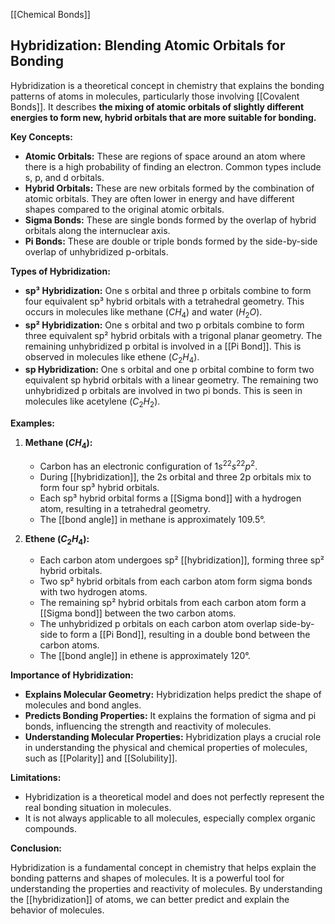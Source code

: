 [[Chemical Bonds]]
## Hybridization: Blending Atomic Orbitals for Bonding
Hybridization is a theoretical concept in chemistry that explains the bonding patterns of atoms in molecules, particularly those involving [[Covalent Bonds]]. It describes **the mixing of atomic orbitals of slightly different energies to form new, hybrid orbitals that are more suitable for bonding.** 

**Key Concepts:**

* **Atomic Orbitals:**  These are regions of space around an atom where there is a high probability of finding an electron. Common types include s, p, and d orbitals.
* **Hybrid Orbitals:** These are new orbitals formed by the combination of atomic orbitals. They are often lower in energy and have different shapes compared to the original atomic orbitals.
* **Sigma Bonds:**  These are single bonds formed by the overlap of hybrid orbitals along the internuclear axis.
* **Pi Bonds:** These are double or triple bonds formed by the side-by-side overlap of unhybridized p-orbitals.

**Types of Hybridization:**

* **sp³ Hybridization:** One s orbital and three p orbitals combine to form four equivalent sp³ hybrid orbitals with a tetrahedral geometry. This occurs in molecules like methane ($CH_4$) and water ($H_2O$).
* **sp² Hybridization:** One s orbital and two p orbitals combine to form three equivalent sp² hybrid orbitals with a trigonal planar geometry. The remaining unhybridized p orbital is involved in a [[Pi Bond]]. This is observed in molecules like ethene ($C_2H_4$).
* **sp Hybridization:** One s orbital and one p orbital combine to form two equivalent sp hybrid orbitals with a linear geometry. The remaining two unhybridized p orbitals are involved in two pi bonds. This is seen in molecules like acetylene ($C_2H_2$).

**Examples:**

1. **Methane ($CH_4$):**
    * Carbon has an electronic configuration of $1s^22s^22p^2$.
    * During [[hybridization]], the 2s orbital and three 2p orbitals mix to form four sp³ hybrid orbitals.
    * Each sp³ hybrid orbital forms a [[Sigma bond]] with a hydrogen atom, resulting in a tetrahedral geometry.
    * The [[bond angle]] in methane is approximately 109.5°.

2. **Ethene ($C_2H_4$):**
    * Each carbon atom undergoes sp² [[hybridization]], forming three sp² hybrid orbitals.
    * Two sp² hybrid orbitals from each carbon atom form sigma bonds with two hydrogen atoms.
    * The remaining sp² hybrid orbitals from each carbon atom form a [[Sigma bond]] between the two carbon atoms.
    * The unhybridized p orbitals on each carbon atom overlap side-by-side to form a [[Pi Bond]], resulting in a double bond between the carbon atoms.
    * The [[bond angle]] in ethene is approximately 120°.

**Importance of Hybridization:**

* **Explains Molecular Geometry:** Hybridization helps predict the shape of molecules and bond angles.
* **Predicts Bonding Properties:** It explains the formation of sigma and pi bonds, influencing the strength and reactivity of molecules.
* **Understanding Molecular Properties:** Hybridization plays a crucial role in understanding the physical and chemical properties of molecules, such as [[Polarity]] and [[Solubility]].

**Limitations:**

* Hybridization is a theoretical model and does not perfectly represent the real bonding situation in molecules.
* It is not always applicable to all molecules, especially complex organic compounds.

**Conclusion:**

Hybridization is a fundamental concept in chemistry that helps explain the bonding patterns and shapes of molecules. It is a powerful tool for understanding the properties and reactivity of molecules. By understanding the [[hybridization]] of atoms, we can better predict and explain the behavior of molecules.
